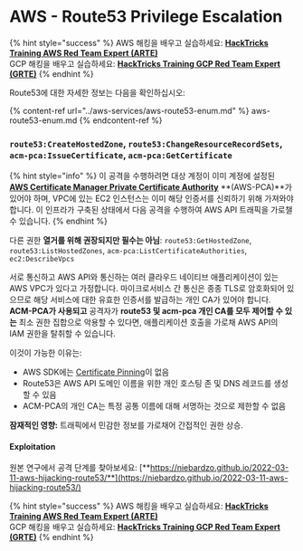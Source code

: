 # AWS - Route53 Privilege Escalation

{% hint style="success" %}
AWS 해킹을 배우고 실습하세요: [**HackTricks Training AWS Red Team Expert (ARTE)**](https://training.hacktricks.xyz/courses/arte)\
GCP 해킹을 배우고 실습하세요: [**HackTricks Training GCP Red Team Expert (GRTE)**](https://training.hacktricks.xyz/courses/grte)
{% endhint %}

Route53에 대한 자세한 정보는 다음을 확인하십시오:

{% content-ref url="../aws-services/aws-route53-enum.md" %}
aws-route53-enum.md
{% endcontent-ref %}

### `route53:CreateHostedZone`, `route53:ChangeResourceRecordSets`, `acm-pca:IssueCertificate`, `acm-pca:GetCertificate`

{% hint style="info" %}
이 공격을 수행하려면 대상 계정이 이미 계정에 설정된 [**AWS Certificate Manager Private Certificate Authority**](https://aws.amazon.com/certificate-manager/private-certificate-authority/) **(AWS-PCA)**가 있어야 하며, VPC에 있는 EC2 인스턴스는 이미 해당 인증서를 신뢰하기 위해 가져와야 합니다. 이 인프라가 구축된 상태에서 다음 공격을 수행하여 AWS API 트래픽을 가로챌 수 있습니다.
{% endhint %}

다른 권한 **열거를 위해 권장되지만 필수는 아님**: `route53:GetHostedZone`, `route53:ListHostedZones`, `acm-pca:ListCertificateAuthorities`, `ec2:DescribeVpcs`

서로 통신하고 AWS API와 통신하는 여러 클라우드 네이티브 애플리케이션이 있는 AWS VPC가 있다고 가정합니다. 마이크로서비스 간 통신은 종종 TLS로 암호화되어 있으므로 해당 서비스에 대한 유효한 인증서를 발급하는 개인 CA가 있어야 합니다. **ACM-PCA가 사용되고** 공격자가 **route53 및 acm-pca 개인 CA를 모두 제어할 수 있는** 최소 권한 집합으로 악용할 수 있다면, 애플리케이션 호출을 가로채 AWS API의 IAM 권한을 탈취할 수 있습니다.

이것이 가능한 이유는:

* AWS SDK에는 [Certificate Pinning](https://www.digicert.com/blog/certificate-pinning-what-is-certificate-pinning)이 없음
* Route53은 AWS API 도메인 이름을 위한 개인 호스팅 존 및 DNS 레코드를 생성할 수 있음
* ACM-PCA의 개인 CA는 특정 공통 이름에 대해 서명하는 것으로 제한할 수 없음

**잠재적인 영향:** 트래픽에서 민감한 정보를 가로채어 간접적인 권한 상승.

#### Exploitation <a href="#discovery" id="discovery"></a>

원본 연구에서 공격 단계를 찾아보세요: [**https://niebardzo.github.io/2022-03-11-aws-hijacking-route53/**](https://niebardzo.github.io/2022-03-11-aws-hijacking-route53/)

{% hint style="success" %}
AWS 해킹을 배우고 실습하세요: [**HackTricks Training AWS Red Team Expert (ARTE)**](https://training.hacktricks.xyz/courses/arte)\
GCP 해킹을 배우고 실습하세요: [**HackTricks Training GCP Red Team Expert (GRTE)**](https://training.hacktricks.xyz/courses/grte)
{% endhint %}
